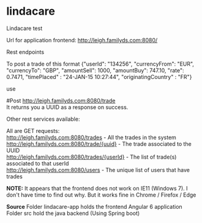 # lindacare
Lindacare test


Url for application frontend: http://leigh.familyds.com:8080/
  
Rest endpoints  
  
To post a trade of this format 
{"userId": "134256", "currencyFrom": "EUR", "currencyTo": "GBP", "amountSell": 1000, "amountBuy": 747.10, "rate": 0.7471, "timePlaced" : "24-JAN-15 10:27:44", "originatingCountry"
: "FR"}  
  
use 
  
#Post
http://leigh.familyds.com:8080/trade  
It returns you a UUID as a response on success.  
  
Other rest services available:  

All are GET requests:  
http://leigh.familyds.com:8080/trades  - All the trades in the system  
http://leigh.familyds.com:8080/trade/{uuid} - The trade associated to the UUID  
http://leigh.familyds.com:8080/trades/{userId} - The list of trade(s) associated to that userId  
http://leigh.familyds.com:8080/users - The unique list of users that have trades  



**NOTE:**  It appears that the frontend does not work on IE11 (Windows 7).  I don't have time to find out why.  But it works fine in Chrome / Firefox / Edge


**Source**
Folder lindacare-app holds the frontend Angular 6 application  
Folder src hold the java backend  (Using Spring boot)


